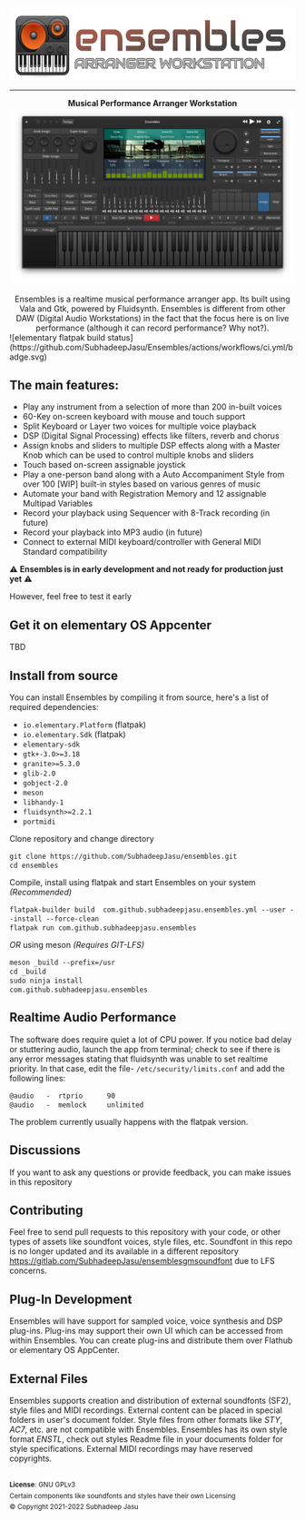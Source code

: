 <div align="center">
  <div align="center">
    <img src="data/Images/Logo.svg" height="128">
  </div>
  <hr>
  <div align="center">
    <b>Musical Performance Arranger Workstation</b>
    <br>
    <img src="screenshots/Screenshot1.png" width="500">
  </div>
  <br>
  Ensembles is a realtime musical performance arranger app. Its built using Vala and Gtk, powered by Fluidsynth. Ensembles is different from other DAW (Digital Audio Workstations) in the fact that the focus here is on live performance (although it can record performance? Why not?).
</div>
![elementary flatpak build status](https://github.com/SubhadeepJasu/Ensembles/actions/workflows/ci.yml/badge.svg)

<br>

## The main features:

* Play any instrument from a selection of more than 200 in-built voices
* 60-Key on-screen keyboard with mouse and touch support
* Split Keyboard or Layer two voices for multiple voice playback
* DSP (Digital Signal Processing) effects like filters, reverb and chorus
* Assign knobs and sliders to multiple DSP effects along with a Master Knob which can be used to control multiple knobs and sliders
* Touch based on-screen assignable joystick
* Play a one-person band along with a Auto Accompaniment Style from over 100 [WIP] built-in styles based on various genres of music
* Automate your band with Registration Memory and 12 assignable Multipad Variables
* Record your playback using Sequencer with 8-Track recording (in future)
* Record your playback into MP3 audio (in future)
* Connect to external MIDI keyboard/controller with General MIDI Standard compatibility

⚠️ **Ensembles is in early development and not ready for production just yet** ⚠️

However, feel free to test it early
## Get it on elementary OS Appcenter
TBD
<!-- [![Get it on AppCenter](https://appcenter.elementary.io/badge.svg)](https://appcenter.elementary.io/) -->

## Install from source
You can install Ensembles by compiling it from source, here's a list of required dependencies:
 - `io.elementary.Platform` (flatpak)
 - `io.elementary.Sdk` (flatpak)
 - `elementary-sdk`
 - `gtk+-3.0>=3.18`
 - `granite>=5.3.0`
 - `glib-2.0`
 - `gobject-2.0`
 - `meson`
 - `libhandy-1`
 - `fluidsynth>=2.2.1`
 - `portmidi`

Clone repository and change directory
```
git clone https://github.com/SubhadeepJasu/ensembles.git
cd ensembles
```
Compile, install using flatpak and start Ensembles on your system *(Recommended)*
```
flatpak-builder build  com.github.subhadeepjasu.ensembles.yml --user --install --force-clean
flatpak run com.github.subhadeepjasu.ensembles

```
_OR_ using meson *(Requires GIT-LFS)*
```
meson _build --prefix=/usr
cd _build
sudo ninja install
com.github.subhadeepjasu.ensembles
```

## Realtime Audio Performance
The software does require quiet a lot of CPU power. If you notice bad delay or stuttering audio, launch the app from terminal; check to see if there is any error messages stating that fluidsynth was unable to set realtime priority. In that case, edit the file- `/etc/security/limits.conf` and add the following lines:
```
@audio   -  rtprio      90
@audio   -  memlock     unlimited
```

The problem currently usually happens with the flatpak version.

## Discussions
If you want to ask any questions or provide feedback, you can make issues in this repository

## Contributing
Feel free to send pull requests to this repository with your code, or other types of assets like soundfont voices, style files, etc. Soundfont in this repo is no longer updated and its available in a different repository https://gitlab.com/SubhadeepJasu/ensemblesgmsoundfont due to LFS concerns.

## Plug-In Development
Ensembles will have support for sampled voice, voice synthesis and DSP plug-ins. Plug-ins may support their own UI which can be accessed from within Ensembles. You can create plug-ins and distribute them over Flathub or elementary OS AppCenter.

## External Files
Ensembles supports creation and distribution of external soundfonts (SF2), style files and MIDI recordings. External content can be placed in special folders in user's document folder. Style files from other formats like *STY*,  *AC7*, etc. are not compatible with Ensembles. Ensembles has its own style format *ENSTL*, check out styles Readme file in your documents folder for style specifications. External MIDI recordings may have reserved copyrights.

<br>
<sup><b>License</b>: GNU GPLv3</sup>
<br>
<sup>Certain components like soundfonts and styles have their own Licensing</sup>
<br>
<sup>© Copyright 2021-2022 Subhadeep Jasu</sup>

